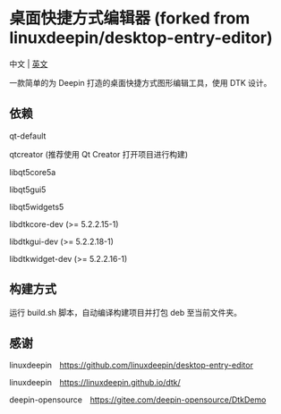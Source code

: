 # 桌面快捷方式编辑器 (forked from linuxdeepin/desktop-entry-editor)

中文 | [英文](https://github.com/zty199/desktop-entry-editor)

一款简单的为 Deepin 打造的桌面快捷方式图形编辑工具，使用 DTK 设计。

## 依赖

qt-default

qtcreator (推荐使用 Qt Creator 打开项目进行构建)

libqt5core5a

libqt5gui5

libqt5widgets5

libdtkcore-dev (>= 5.2.2.15-1)

libdtkgui-dev (>= 5.2.2.18-1)

libdtkwidget-dev (>= 5.2.2.16-1)

## 构建方式

运行 build.sh 脚本，自动编译构建项目并打包 deb 至当前文件夹。

## 感谢

linuxdeepin&emsp;<https://github.com/linuxdeepin/desktop-entry-editor>

linuxdeepin&emsp;<https://linuxdeepin.github.io/dtk/>

deepin-opensource&emsp;<https://gitee.com/deepin-opensource/DtkDemo>

